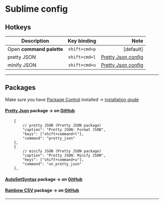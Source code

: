 # Sublime config

## Hotkeys

| Description              |  Key binding  |                               Note |
|--------------------------|:-------------:|-----------------------------------:|
| Open **command palette** | `shift+cmd+p` |                          [default] |
| pretty JSON              | `shift+cmd+l` | [Pretty Json config](#pretty-json) |
| minify JSON              | `shift+cmd+u` | [Pretty Json config](#pretty-json) |

---
## Packages
Make sure you have [Package Control](https://packagecontrol.io/) installed &rarr; [installation giude](https://packagecontrol.io/installation)

#### [Pretty Json](https://packagecontrol.io/packages/Pretty%20JSON) package → on [GitHub](https://github.com/dzhibas/SublimePrettyJson)

```
	{ 
		// pretty JSON (Pretty JSON package)
		"caption": "Pretty JSON: Format JSON",
		"keys": ["shift+command+l"],
		"command": "pretty_json" 
	},
	{ 	
		// minify JSON (Pretty JSON package)
		"caption": "Pretty JSON: Minify JSON",
		"keys": ["shift+command+u"],
		"command": "un_pretty_json" 
	},
```
#### [AutoSetSyntax](https://packagecontrol.io/packages/AutoSetSyntax) package → on [GitHub](https://jfcherng-sublime.github.io/ST-AutoSetSyntax/)

#### [Rainbow CSV](https://packagecontrol.io/packages/rainbow_csv) package → on [GitHub](https://github.com/mechatroner/rainbow_csv)

---


